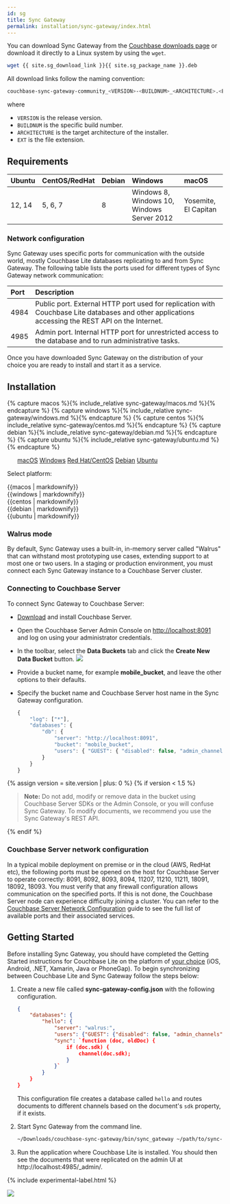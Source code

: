 ```yaml
---
id: sg
title: Sync Gateway
permalink: installation/sync-gateway/index.html
---
```


You can download Sync Gateway from the [Couchbase downloads page](http://www.couchbase.com/nosql-databases/downloads#couchbase-mobile) or download it directly to a Linux system by using the `wget`.

```bash
wget {{ site.sg_download_link }}{{ site.sg_package_name }}.deb
```

All download links follow the naming convention:

```bash
couchbase-sync-gateway-community_<VERSION>-<BUILDNUM>_<ARCHITECTURE>.<EXT>
```

where

- `VERSION` is the release version.
- `BUILDNUM` is the specific build number.
- `ARCHITECTURE` is the target architecture of the installer.
- `EXT` is the file extension.

## Requirements

|Ubuntu|CentOS/RedHat|Debian|Windows|macOS|
|:-----|:------------|:-----|:------|:----|
|12, 14|5, 6, 7|8|Windows 8, Windows 10, Windows Server 2012|Yosemite, El Capitan|

### Network configuration

Sync Gateway uses specific ports for communication with the outside world, mostly Couchbase Lite databases replicating to and from Sync Gateway. The following table lists the ports used for different types of Sync Gateway network communication:

|Port|Description|
|:---|:----------|
|4984|Public port. External HTTP port used for replication with Couchbase Lite databases and other applications accessing the REST API on the Internet.|
|4985|Admin port. Internal HTTP port for unrestricted access to the database and to run administrative tasks.|

Once you have downloaded Sync Gateway on the distribution of your choice you are ready to install and start it as a service.

## Installation

{% capture macos        %}{% include_relative sync-gateway/macos.md          %}{% endcapture %}
{% capture windows      %}{% include_relative sync-gateway/windows.md        %}{% endcapture %}
{% capture centos       %}{% include_relative sync-gateway/centos.md         %}{% endcapture %}
{% capture debian       %}{% include_relative sync-gateway/debian.md         %}{% endcapture %}
{% capture ubuntu       %}{% include_relative sync-gateway/ubuntu.md         %}{% endcapture %}

<div class="tabs">
  <div class="nav nav-tabs bg-faded text-center">
    <ul class="nav navbar-nav nav-inline">
      <a id="mac-tab" class="nav-item nav-link" data-toggle="tab" href="#mac">macOS</a>
      <a id="windows-tab" class="nav-item nav-link" data-toggle="tab" href="#windows">Windows</a>
      <a id="centos-tab" class="nav-item nav-link" data-toggle="tab" href="#centos">Red Hat/CentOS</a>
      <a id="debian-tab" class="nav-item nav-link" data-toggle="tab" href="#debian">Debian</a>
      <a id="ubuntu-tab" class="nav-item nav-link" data-toggle="tab" href="#ubuntu">Ubuntu</a>
    </ul>
  </div>

  <div class="tab-content">
    <div id="select-platform" class="tab-pane bg-faded active">
      <p class="text-center my-4 text-muted">
        Select platform:
      </p>
    </div>
    <div class="tab-pane" id="mac">
    	{{macos | markdownify}}
    </div>
    <div class="tab-pane" id="windows">
    	{{windows | markdownify}}
    </div>
    <div class="tab-pane" id="centos">
    	{{centos | markdownify}}
    </div>
    <div class="tab-pane" id="debian">
    	{{debian | markdownify}}
    </div>
    <div class="tab-pane" id="ubuntu">
    	{{ubuntu | markdownify}}
    </div>
  </div>
</div>

### Walrus mode

By default, Sync Gateway uses a built-in, in-memory server called "Walrus" that can withstand most prototyping use cases, extending support to at most one or two users. In a staging or production environment, you must connect each Sync Gateway instance to a Couchbase Server cluster.

### Connecting to Couchbase Server

To connect Sync Gateway to Couchbase Server:

- [Download](https://www.couchbase.com/nosql-databases/downloads) and install Couchbase Server.
- Open the Couchbase Server Admin Console on [http://localhost:8091](http://localhost:8091) and log on using your 
administrator credentials.
- In the toolbar, select the **Data Buckets** tab and click the **Create New Data Bucket** button.
		![](../img/cb-create-bucket.png)
- Provide a bucket name, for example **mobile_bucket**, and leave the other options to their defaults.
- Specify the bucket name and Couchbase Server host name in the Sync Gateway configuration.

	```javascript
	{
		"log": ["*"],
		"databases": {
			"db": {
				"server": "http://localhost:8091",
				"bucket": "mobile_bucket",
				"users": { "GUEST": { "disabled": false, "admin_channels": ["*"] } }
			}
		}
	}
	```

[//]: # (TODO: converting site.version to a number. In future, should consider making site.version a number.)
{% assign version = site.version | plus: 0 %}
{% if version < 1.5 %}

> **Note:** Do not add, modify or remove data in the bucket using Couchbase Server SDKs or the Admin Console, or you will confuse Sync Gateway. To modify documents, we recommend you use the Sync Gateway's REST API.

{% endif %}

### Couchbase Server network configuration

In a typical mobile deployment on premise or in the cloud (AWS, RedHat etc), the following ports must be opened on the host for Couchbase Server to operate correctly: 8091, 8092, 8093, 8094, 11207, 11210, 11211, 18091, 18092, 18093. You must verify that any firewall configuration allows communication on the specified ports. If this is not done, the Couchbase Server node can experience difficulty joining a cluster. You can refer to the [Couchbase Server Network Configuration](/documentation/server/current/install/install-ports.html) guide to see the full list of available ports and their associated services.

## Getting Started

Before installing Sync Gateway, you should have completed the Getting Started instructions for Couchbase Lite on the platform of [your choice](../index.html) (iOS, Android, .NET, Xamarin, Java or PhoneGap). To begin synchronizing between Couchbase Lite and Sync Gateway follow the steps below:

1. Create a new file called **sync-gateway-config.json** with the following configuration.

	```json
	{
		"databases": {
			"hello": {
				"server": "walrus:",
				"users": {"GUEST": {"disabled": false, "admin_channels": ["*"]}},
				"sync": `function (doc, oldDoc) {
					if (doc.sdk) {
						channel(doc.sdk);
					}
				}`
			}
		}
	}
	```

	This configuration file creates a database called `hello` and routes documents to different channels based on the document's `sdk` property, if it exists.

2. Start Sync Gateway from the command line.

	```bash
	~/Downloads/couchbase-sync-gateway/bin/sync_gateway ~/path/to/sync-gateway-config.json
	```

3. Run the application where Couchbase Lite is installed. You should then see the documents that were replicated on the admin UI at http://localhost:4985/_admin/.

{% include experimental-label.html %}

<img src="../img/admin-ui-getting-started.png" class=center-image />